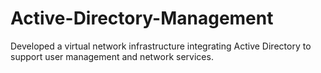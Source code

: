 # Active-Directory-Management
Developed a virtual network infrastructure integrating Active Directory to support user management and network services.
